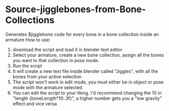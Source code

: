 # Source-jigglebones-from-Bone-Collections
Generates $jigglebone code for every bone in a bone collection inside an armature
How to use:


  1. download the script and load it in blender text editor
  2. Select your armature, create a new bone collection, assign all the bones you want to that collection in pose mode.
  3. Run the script
  4. It will create a new text file inside blender called "Jiggles", with all the bones from your active selection
  5. The script won't work in edit mode, you must either be in object or pose mode with the armature selected.
  6. You can edit the script to your liking. I'd recommend changing the 10 in "length {boneLength*10:.3f}", a higher number gets you a "low gravity" effect and vice versa
